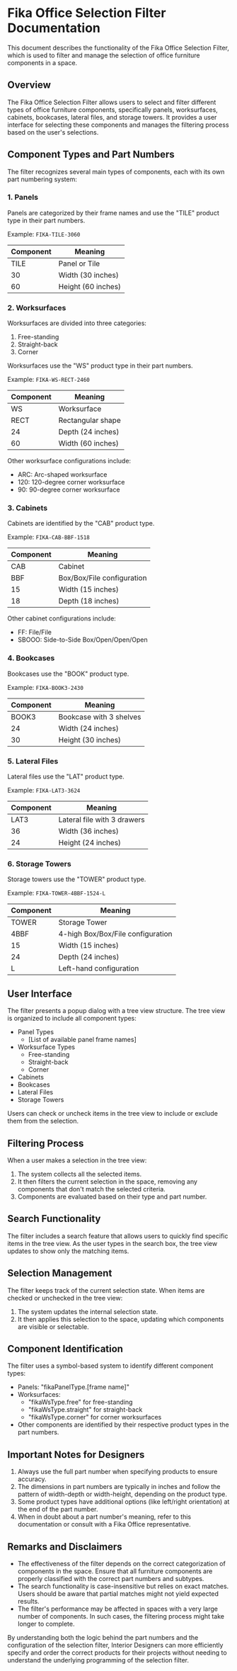 # Fika Office Selection Filter Documentation

This document describes the functionality of the Fika Office Selection Filter, which is used to filter and manage the selection of office furniture components in a space.

## Overview

The Fika Office Selection Filter allows users to select and filter different types of office furniture components, specifically panels, worksurfaces, cabinets, bookcases, lateral files, and storage towers. It provides a user interface for selecting these components and manages the filtering process based on the user's selections.

## Component Types and Part Numbers

The filter recognizes several main types of components, each with its own part numbering system:

### 1. Panels

Panels are categorized by their frame names and use the "TILE" product type in their part numbers.

Example: `FIKA-TILE-3060`

| Component | Meaning |
|-----------|---------|
| TILE | Panel or Tile |
| 30 | Width (30 inches) |
| 60 | Height (60 inches) |

### 2. Worksurfaces

Worksurfaces are divided into three categories:

1. Free-standing
2. Straight-back
3. Corner

Worksurfaces use the "WS" product type in their part numbers.

Example: `FIKA-WS-RECT-2460`

| Component | Meaning |
|-----------|---------|
| WS | Worksurface |
| RECT | Rectangular shape |
| 24 | Depth (24 inches) |
| 60 | Width (60 inches) |

Other worksurface configurations include:
- ARC: Arc-shaped worksurface
- 120: 120-degree corner worksurface
- 90: 90-degree corner worksurface

### 3. Cabinets

Cabinets are identified by the "CAB" product type.

Example: `FIKA-CAB-BBF-1518`

| Component | Meaning |
|-----------|---------|
| CAB | Cabinet |
| BBF | Box/Box/File configuration |
| 15 | Width (15 inches) |
| 18 | Depth (18 inches) |

Other cabinet configurations include:
- FF: File/File
- SBOOO: Side-to-Side Box/Open/Open/Open

### 4. Bookcases

Bookcases use the "BOOK" product type.

Example: `FIKA-BOOK3-2430`

| Component | Meaning |
|-----------|---------|
| BOOK3 | Bookcase with 3 shelves |
| 24 | Width (24 inches) |
| 30 | Height (30 inches) |

### 5. Lateral Files

Lateral files use the "LAT" product type.

Example: `FIKA-LAT3-3624`

| Component | Meaning |
|-----------|---------|
| LAT3 | Lateral file with 3 drawers |
| 36 | Width (36 inches) |
| 24 | Height (24 inches) |

### 6. Storage Towers

Storage towers use the "TOWER" product type.

Example: `FIKA-TOWER-4BBF-1524-L`

| Component | Meaning |
|-----------|---------|
| TOWER | Storage Tower |
| 4BBF | 4-high Box/Box/File configuration |
| 15 | Width (15 inches) |
| 24 | Depth (24 inches) |
| L | Left-hand configuration |

## User Interface

The filter presents a popup dialog with a tree view structure. The tree view is organized to include all component types:

- Panel Types
  - [List of available panel frame names]
- Worksurface Types
  - Free-standing
  - Straight-back
  - Corner
- Cabinets
- Bookcases
- Lateral Files
- Storage Towers

Users can check or uncheck items in the tree view to include or exclude them from the selection.

## Filtering Process

When a user makes a selection in the tree view:

1. The system collects all the selected items.
2. It then filters the current selection in the space, removing any components that don't match the selected criteria.
3. Components are evaluated based on their type and part number.

## Search Functionality

The filter includes a search feature that allows users to quickly find specific items in the tree view. As the user types in the search box, the tree view updates to show only the matching items.

## Selection Management

The filter keeps track of the current selection state. When items are checked or unchecked in the tree view:

1. The system updates the internal selection state.
2. It then applies this selection to the space, updating which components are visible or selectable.

## Component Identification

The filter uses a symbol-based system to identify different component types:

- Panels: "fikaPanelType.[frame name]"
- Worksurfaces:
  - "fikaWsType.free" for free-standing
  - "fikaWsType.straight" for straight-back
  - "fikaWsType.corner" for corner worksurfaces
- Other components are identified by their respective product types in the part numbers.

## Important Notes for Designers

1. Always use the full part number when specifying products to ensure accuracy.
2. The dimensions in part numbers are typically in inches and follow the pattern of width-depth or width-height, depending on the product type.
3. Some product types have additional options (like left/right orientation) at the end of the part number.
4. When in doubt about a part number's meaning, refer to this documentation or consult with a Fika Office representative.

## Remarks and Disclaimers

- The effectiveness of the filter depends on the correct categorization of components in the space. Ensure that all furniture components are properly classified with the correct part numbers and subtypes.
- The search functionality is case-insensitive but relies on exact matches. Users should be aware that partial matches might not yield expected results.
- The filter's performance may be affected in spaces with a very large number of components. In such cases, the filtering process might take longer to complete.

By understanding both the logic behind the part numbers and the configuration of the selection filter, Interior Designers can more efficiently specify and order the correct products for their projects without needing to understand the underlying programming of the selection filter.